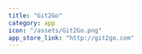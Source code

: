 ```yaml
---
title: "Git2Go"
category: app
icon: "/assets/Git2Go.png"
app_store_link: "http://git2go.com"
---
```

